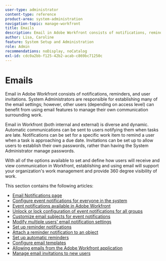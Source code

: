 ```yaml
---
user-type: administrator
content-type: reference
product-area: system-administration
navigation-topic: manage-workfront
title: Emails
description: Email in Adobe Workfront consists of notifications, reminders, and user invitations. System Administrators are responsible for establishing many of the email settings; however, other users (depending on access level) can benefit from using email features to manage their own communication surrounding work.
author: Lisa, Caroline
feature: System Setup and Administration
role: Admin
recommendations: noDisplay, noCatalog
exl-id: cdc0a2bb-f125-42b2-acab-c869bc71250c
---
```

# Emails

Email in Adobe Workfront consists of notifications, reminders, and user invitations. System Administrators are responsible for establishing many of the email settings; however, other users (depending on access level) can benefit from using email features to manage their own communication surrounding work.

Email in Workfront (both internal and external) is diverse and dynamic. Automatic communications can be sent to users notifying them when tasks are late. Notifications can be set for a specific work item to remind a user when a task is approaching a due date. Invitations can be set up to allow users to establish their own passwords, rather than having the System Administrator manage passwords.

With all of the options available to set and define how users will receive and view communication in Workfront, establishing and using email will support your organization's work management and provide 360 degree visibility of work.

This section contains the following articles:

* [Email Notifications page](../../../administration-and-setup/manage-workfront/emails/email-notifications-page.md) 
* [Configure event notifications for everyone in the system](../../../administration-and-setup/manage-workfront/emails/configure-event-notifications-for-everyone-in-the-system.md) 
* [Event notifications available in Adobe Workfront](../../../administration-and-setup/manage-workfront/emails/event-notifications-available-in-wf.md) 
* [Unlock or lock configuration of event notifications for all groups](../../../administration-and-setup/manage-workfront/emails/unlock-configuration-of-event-notifications-for-groups.md) 
* [Customize email subjects for event notifications](../../../administration-and-setup/manage-workfront/emails/custom-email-subjects-event-notification.md) 
* [Modify multiple users' email notification settings](../../../administration-and-setup/manage-workfront/emails/modify-email-notification-settings-user-profiles.md) 
* [Set up reminder notifications](../../../administration-and-setup/manage-workfront/emails/set-up-reminder-notifications.md) 
* [Attach a reminder notification to an object](../../../workfront-basics/using-notifications/attach-reminder-notification-object.md) 
* [Set up automatic reminders](../../../administration-and-setup/manage-workfront/emails/setting-up-automatic-reminders.md) 
* [Configure email templates](../../../administration-and-setup/manage-workfront/emails/configure-email-templates.md) 
* [Allowing emails from the Adobe Workfront application](../../../administration-and-setup/manage-workfront/emails/allow-emails-from-wf-app.md) 
* [Manage email invitations to new users](../../../administration-and-setup/manage-workfront/emails/manage-email-invitations.md)
